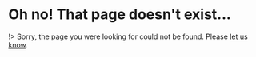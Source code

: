 # Oh no! That page doesn't exist...

!> Sorry, the page you were looking for could not be found. Please [let us know](https://www.mspintegrations.com/contact/).

[comment]: <> (?> Sorry, the page you were looking for could not be found. Please [let us know]&#40;https://www.mspintegrations.com/contact/&#41;.)

[comment]: <> (> Sorry, the page you were looking for could not be found. Please [let us know]&#40;https://www.mspintegrations.com/contact/&#41;.)